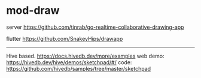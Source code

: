 # mod-draw

server
https://github.com/tinrab/go-realtime-collaborative-drawing-app

flutter
https://github.com/SnakeyHips/drawapp

---

Hive based.
https://docs.hivedb.dev/more/examples
web demo: https://hivedb.dev/hive/demos/sketchpad/#/
code: https://github.com/hivedb/samples/tree/master/sketchpad


